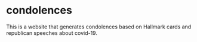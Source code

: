 # condolences
This is a website that generates condolences based on Hallmark cards and republican speeches about covid-19.
